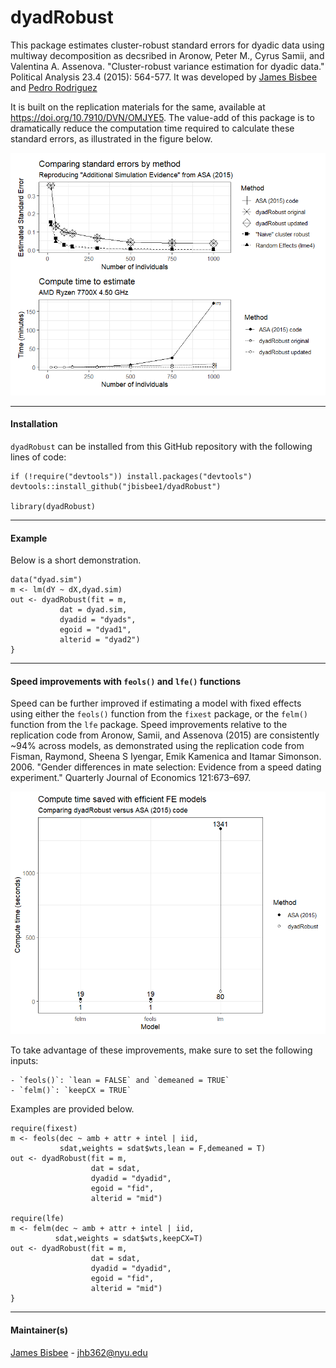# dyadRobust

This package estimates cluster-robust standard errors for dyadic data using multiway decomposition as decsribed in Aronow, Peter M., Cyrus Samii, and Valentina A. Assenova. "Cluster-robust variance estimation for dyadic data." Political Analysis 23.4 (2015): 564-577. It was developed by [James Bisbee](http://www.jamesbisbee.com/) and [Pedro Rodriguez](http://prodriguezsosa.com/)

It is built on the replication materials for the same, available at https://doi.org/10.7910/DVN/OMJYE5. The value-add of this package is to dramatically reduce the computation time required to calculate these standard errors, as illustrated in the figure below. 

![Sample image](https://raw.githubusercontent.com/jbisbee1/dyadRobust/master/timing.png)

---

#### Installation

`dyadRobust` can be installed from this GitHub repository with the following lines of code: 

```{r}
if (!require("devtools")) install.packages("devtools")
devtools::install_github("jbisbee1/dyadRobust")

library(dyadRobust)
```

---

#### Example

Below is a short demonstration. 

```{r}
data("dyad.sim")
m <- lm(dY ~ dX,dyad.sim)
out <- dyadRobust(fit = m,
           dat = dyad.sim,
           dyadid = "dyads",
           egoid = "dyad1",
           alterid = "dyad2")
}
```

---

#### Speed improvements with `feols()` and `lfe()` functions

Speed can be further improved if estimating a model with fixed effects using either the `feols()` function from the `fixest` package, or the `felm()` function from the `lfe` package. Speed improvements relative to the replication code from Aronow, Samii, and Assenova (2015) are consistently ~94% across models, as demonstrated using the replication code from Fisman, Raymond, Sheena S Iyengar, Emik Kamenica and Itamar Simonson. 2006. "Gender differences in mate selection: Evidence from a speed dating experiment." Quarterly Journal of Economics 121:673–697.

![Sample image](https://raw.githubusercontent.com/jbisbee1/dyadRobust/master/model_comparison.png)

To take advantage of these improvements, make sure to set the following inputs:

	- `feols()`: `lean = FALSE` and `demeaned = TRUE`
	- `felm()`: `keepCX = TRUE`
	
Examples are provided below.

```{r}
require(fixest)
m <- feols(dec ~ amb + attr + intel | iid,
           sdat,weights = sdat$wts,lean = F,demeaned = T)
out <- dyadRobust(fit = m,
                  dat = sdat,
                  dyadid = "dyadid",
                  egoid = "fid",
                  alterid = "mid")

require(lfe)
m <- felm(dec ~ amb + attr + intel | iid,
          sdat,weights = sdat$wts,keepCX=T)
out <- dyadRobust(fit = m,
                  dat = sdat,
                  dyadid = "dyadid",
                  egoid = "fid",
                  alterid = "mid")
}
```

---

#### Maintainer(s)

[James Bisbee](http://www.jamesbisbee.com/) - <jhb362@nyu.edu>